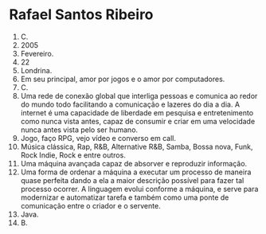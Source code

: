 # Rafael Santos Ribeiro

1. C.
2. 2005
3. Fevereiro.
4. 22
5. Londrina.
6. Em seu principal, amor por jogos e o amor por computadores.
7. C.
8. Uma rede de conexão global que interliga pessoas e comunica ao redor do mundo todo facilitando a comunicação e lazeres do dia a dia. A internet é uma capacidade de liberdade em pesquisa e entretenimento como nunca vista antes, capaz de consumir e criar em uma velocidade nunca antes vista pelo ser humano.
9. Jogo, faço RPG, vejo vídeo e converso em call.
10. Música clássica, Rap, R&B, Alternative R&B, Samba, Bossa nova, Funk, Rock Indie, Rock e entre outros.
11. Uma máquina avançada capaz de absorver e reproduzir informação. 
12. Uma forma de ordenar a máquina a executar um processo de maneira quase perfeita dando a ela a maior descrição possível para fazer tal processo ocorrer. A linguagem evolui conforme a máquina, e serve para modernizar e automatizar tarefa e também como uma ponte de comunicação entre o criador e o servente.
13. Java.
14. B.
